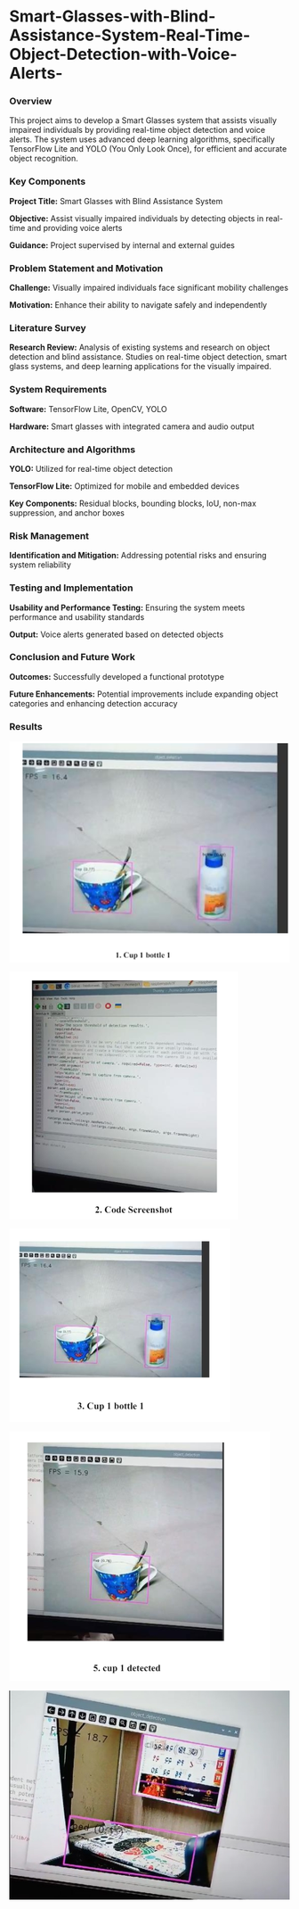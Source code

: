 # Smart-Glasses-with-Blind-Assistance-System-Real-Time-Object-Detection-with-Voice-Alerts-

### Overview

  This project aims to develop a Smart Glasses system that assists visually impaired individuals by providing real-time object detection and voice alerts. The system uses advanced deep learning algorithms, specifically TensorFlow Lite and YOLO (You Only Look Once), for efficient and accurate object recognition.

### Key Components

**Project Title:** Smart Glasses with Blind Assistance System

**Objective:** Assist visually impaired individuals by detecting objects in real-time and providing voice alerts

**Guidance:** Project supervised by internal and external guides

### Problem Statement and Motivation

**Challenge:** Visually impaired individuals face significant mobility challenges

**Motivation:** Enhance their ability to navigate safely and independently

### Literature Survey

**Research Review:** Analysis of existing systems and research on object detection and blind assistance. Studies on real-time object detection, smart glass systems, and deep learning applications for the visually impaired.

### System Requirements

**Software:** TensorFlow Lite, OpenCV, YOLO

**Hardware:** Smart glasses with integrated camera and audio output

### Architecture and Algorithms

**YOLO:** Utilized for real-time object detection

**TensorFlow Lite:** Optimized for mobile and embedded devices

**Key Components:** Residual blocks, bounding blocks, IoU, non-max suppression, and anchor boxes

### Risk Management

**Identification and Mitigation:** Addressing potential risks and ensuring system reliability

### Testing and Implementation

**Usability and Performance Testing:** Ensuring the system meets performance and usability standards

**Output:** Voice alerts generated based on detected objects

### Conclusion and Future Work

**Outcomes:** Successfully developed a functional prototype

**Future Enhancements:** Potential improvements include expanding object categories and enhancing detection accuracy

### Results
![alt text](https://github.com/shivamwalke/Smart-Glasses-with-Blind-Assistance-System-Real-Time-Object-Detection-with-Voice-Alerts-/blob/main/Results/1.png)

![alt text](https://github.com/shivamwalke/Smart-Glasses-with-Blind-Assistance-System-Real-Time-Object-Detection-with-Voice-Alerts-/blob/main/Results/2.png)

![alt text](https://github.com/shivamwalke/Smart-Glasses-with-Blind-Assistance-System-Real-Time-Object-Detection-with-Voice-Alerts-/blob/main/Results/3.png)

![alt text](https://github.com/shivamwalke/Smart-Glasses-with-Blind-Assistance-System-Real-Time-Object-Detection-with-Voice-Alerts-/blob/main/Results/4.png)

[![Watch the video](https://github.com/shivamwalke/Smart-Glasses-with-Blind-Assistance-System-Real-Time-Object-Detection-with-Voice-Alerts-/blob/main/Results/Smart-Glasses-with-Blind-Assistance-System-Real-Time-Object-Detection-with-Voice-Alerts.jpg)](https://github.com/shivamwalke/Smart-Glasses-with-Blind-Assistance-System-Real-Time-Object-Detection-with-Voice-Alerts-/blob/main/Results/Smart-Glasses-with-Blind-Assistance-System-Real-Time-Object-Detection-with-Voice-Alerts.mp4)
